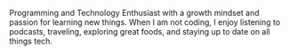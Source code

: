 
Programming and Technology Enthusiast with a growth mindset and passion for learning new things. When I am not coding, I enjoy listening to podcasts, traveling, exploring great foods, and staying up to date on all things tech. 


